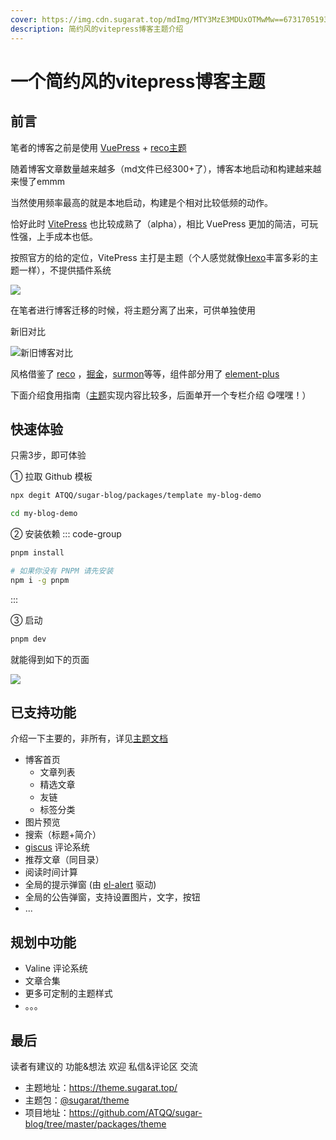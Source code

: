 ```yaml
---
cover: https://img.cdn.sugarat.top/mdImg/MTY3MzE3MDUxOTMwMw==673170519303
description: 简约风的vitepress博客主题介绍
---
```


# 一个简约风的vitepress博客主题

## 前言
笔者的博客之前是使用 [VuePress](https://vuepress.vuejs.org/) + [reco主题](https://vuepress-theme-reco.recoluan.com/)

随着博客文章数量越来越多（md文件已经300+了），博客本地启动和构建越来越来慢了emmm

当然使用频率最高的就是本地启动，构建是个相对比较低频的动作。

恰好此时 [VitePress](https://vitepress.vuejs.org/) 也比较成熟了（alpha），相比 VuePress 更加的简洁，可玩性强，上手成本也低。

按照官方的给的定位，VitePress 主打是主题（个人感觉就像[Hexo](https://hexo.io/zh-cn/)丰富多彩的主题一样），不提供插件系统

![](https://img.cdn.sugarat.top/mdImg/MTY3NTU3MjY0MjgzNQ==675572642835)

在笔者进行博客迁移的时候，将主题分离了出来，可供单独使用

新旧对比

![新旧博客对比](https://img.cdn.sugarat.top/mdImg/MTY3NTU3NDk0OTI2Ng==675574949266)

风格借鉴了 [reco](https://vuepress-theme-reco.recoluan.com/) ，[掘金](https://juejin.cn/)，[surmon](https://surmon.me/)等等，组件部分用了 [element-plus](https://element-plus.gitee.io/zh-CN/)

下面介绍食用指南（[主题](https://www.npmjs.com/package/@sugarat/theme)实现内容比较多，后面单开一个专栏介绍 😋嘿嘿！）

## 快速体验
只需3步，即可体验

① 拉取 Github 模板
```sh
npx degit ATQQ/sugar-blog/packages/template my-blog-demo
```
```sh
cd my-blog-demo
```

② 安装依赖
::: code-group

```sh [pnpm]
pnpm install
```

```sh [安装 PNPM]
# 如果你没有 PNPM 请先安装
npm i -g pnpm
```
:::

③ 启动
```sh
pnpm dev
```

就能得到如下的页面

![](https://img.cdn.sugarat.top/mdImg/MTY3NTU3NDMxODU0OA==675574318548)

## 已支持功能
介绍一下主要的，非所有，详见[主题文档](https://theme.sugarat.top/)

* 博客首页
  * 文章列表
  * 精选文章
  * 友链
  * 标签分类
* 图片预览
* 搜索（标题+简介）
* [giscus](https://giscus.app/zh-CN) 评论系统
* 推荐文章（同目录）
* 阅读时间计算
* 全局的提示弹窗 (由 [el-alert](https://element-plus.gitee.io/zh-CN/component/alert.html) 驱动)
* 全局的公告弹窗，支持设置图片，文字，按钮
* ...


## 规划中功能
* Valine 评论系统
* 文章合集
* 更多可定制的主题样式
* 。。。

## 最后

读者有建议的 功能&想法 欢迎 私信&评论区 交流

* 主题地址：https://theme.sugarat.top/
* 主题包：[@sugarat/theme](https://www.npmjs.com/package/@sugarat/theme)
* 项目地址：https://github.com/ATQQ/sugar-blog/tree/master/packages/theme
